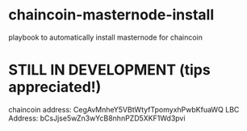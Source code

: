 # chaincoin-masternode-install
playbook to automatically install masternode for chaincoin
# STILL IN DEVELOPMENT (tips appreciated!)
chaincoin address: CegAvMnheY5VBtWtyfTpomyxhPwbKfuaWQ
LBC Address: bCsJjse5wZn3wYcB8nhnPZD5XKF1Wd3pvi
